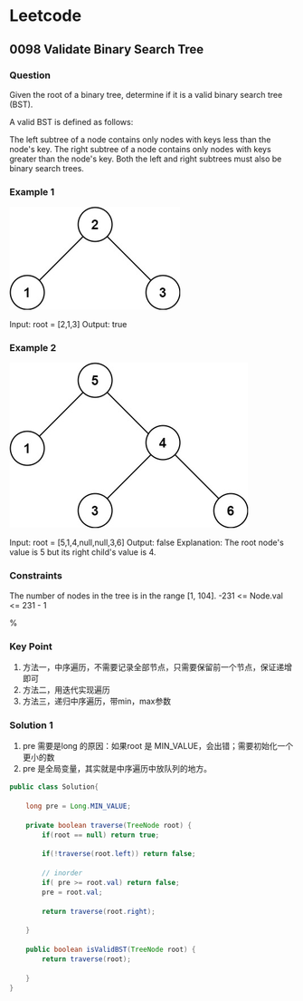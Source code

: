 # Leetcode

## 0098 Validate Binary Search Tree

### Question

Given the root of a binary tree, determine if it is a valid binary search tree (BST).

A valid BST is defined as follows:

The left subtree of a node contains only nodes with keys less than the node's key.
The right subtree of a node contains only nodes with keys greater than the node's key.
Both the left and right subtrees must also be binary search trees.

### Example 1

![picture 2](../images/d985e63791dcafabd83372371d70757ca7ee5f2ebc69b48599a68a8292cdc5ea.png)  

Input: root = [2,1,3]
Output: true

### Example 2

![picture 1](../images/b78179e4c3ef7d13f168dd83294b76c59bf964976cfbdb0f87b088012a74da99.png)  

Input: root = [5,1,4,null,null,3,6]
Output: false
Explanation: The root node's value is 5 but its right child's value is 4.

### Constraints

The number of nodes in the tree is in the range [1, 104].
-231 <= Node.val <= 231 - 1

%

### Key Point

1. 方法一，中序遍历，不需要记录全部节点，只需要保留前一个节点，保证递增即可
2. 方法二，用迭代实现遍历
3. 方法三，递归中序遍历，带min，max参数

### Solution 1

1. pre 需要是long 的原因：如果root 是 MIN_VALUE，会出错；需要初始化一个更小的数
2. pre 是全局变量，其实就是中序遍历中放队列的地方。

```java
public class Solution{

    long pre = Long.MIN_VALUE;

    private boolean traverse(TreeNode root) {
        if(root == null) return true;

        if(!traverse(root.left)) return false;
        
        // inorder
        if( pre >= root.val) return false;
        pre = root.val;

        return traverse(root.right);

    }

    public boolean isValidBST(TreeNode root) {
        return traverse(root);

    }
}
```
